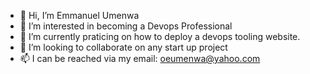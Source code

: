 - 👋 Hi, I’m Emmanuel Umenwa
- 👀 I’m interested in becoming a Devops Professional
- 🌱 I’m currently praticing on how to deploy a devops tooling website.
- 💞️ I’m looking to collaborate on any start up project
- 📫 I can be reached via my email: oeumenwa@yahoo.com

<!---
eoumenwa/eoumenwa is a ✨ special ✨ repository because its `README.md` (this file) appears on your GitHub profile.
You can click the Preview link to take a look at your changes.
--->
